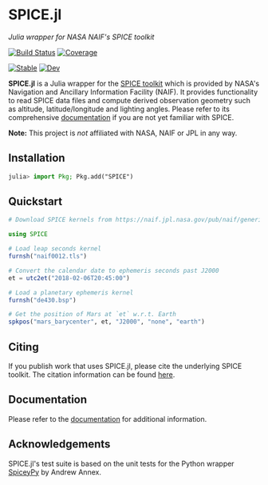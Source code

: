 # SPICE.jl

*Julia wrapper for NASA NAIF's SPICE toolkit*

[![Build Status](https://github.com/juliaastro/SPICE.jl/workflows/CI/badge.svg)](https://github.com/juliaastro/SPICE.jl/actions)
[![Coverage](https://codecov.io/gh/juliaastro/SPICE.jl/branch/master/graph/badge.svg)](https://codecov.io/gh/juliaastro/SPICE.jl)

[![Stable](https://img.shields.io/badge/docs-stable-blue.svg)](https://juliaastro.github.io/SPICE.jl/stable)
[![Dev](https://img.shields.io/badge/docs-dev-blue.svg)](https://juliaastro.github.io/SPICE.jl/dev)

**SPICE.jl** is a Julia wrapper for the [SPICE toolkit](https://naif.jpl.nasa.gov/naif/index.html) which is provided by NASA's Navigation and Ancillary Information Facility (NAIF).
It provides functionality to read SPICE data files and compute derived observation geometry such as altitude, latitude/longitude and lighting angles.
Please refer to its comprehensive [documentation](https://naif.jpl.nasa.gov/pub/naif/toolkit_docs/C/index.html) if you are not yet familiar with SPICE.

**Note:** This project is *not* affiliated with NASA, NAIF or JPL in any way.

## Installation

```julia
julia> import Pkg; Pkg.add("SPICE")
```

## Quickstart

```julia
# Download SPICE kernels from https://naif.jpl.nasa.gov/pub/naif/generic_kernels/

using SPICE

# Load leap seconds kernel
furnsh("naif0012.tls")

# Convert the calendar date to ephemeris seconds past J2000
et = utc2et("2018-02-06T20:45:00")

# Load a planetary ephemeris kernel
furnsh("de430.bsp")

# Get the position of Mars at `et` w.r.t. Earth
spkpos("mars_barycenter", et, "J2000", "none", "earth")
```

## Citing

If you publish work that uses SPICE.jl, please cite the underlying SPICE toolkit. The citation information can be found [here](https://github.com/JuliaAstro/SPICE.jl/blob/master/CITATION.md).

## Documentation

Please refer to the [documentation](https://juliaastro.github.io/SPICE.jl/stable) for additional information.

## Acknowledgements

SPICE.jl's test suite is based on the unit tests for the Python wrapper [SpiceyPy](https://github.com/AndrewAnnex/SpiceyPy) by Andrew Annex.

